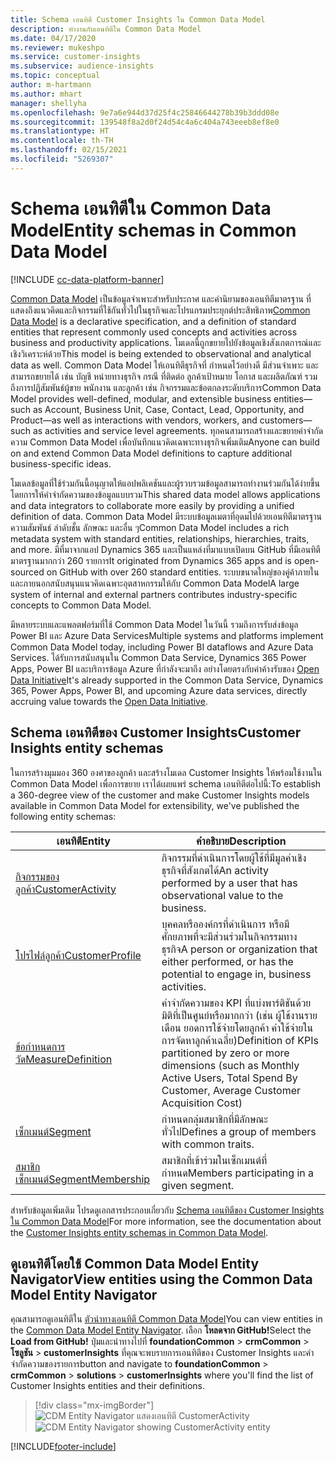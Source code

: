 ```yaml
---
title: Schema เอนทิตี Customer Insights ใน Common Data Model
description: ทำงานกับเอนทิตีใน Common Data Model
ms.date: 04/17/2020
ms.reviewer: mukeshpo
ms.service: customer-insights
ms.subservice: audience-insights
ms.topic: conceptual
author: m-hartmann
ms.author: mhart
manager: shellyha
ms.openlocfilehash: 9e7a6e944d37d25f4c25846644278b39b3ddd08e
ms.sourcegitcommit: 139548f8a2d0f24d54c4a6c404a743eeeb8ef8e0
ms.translationtype: HT
ms.contentlocale: th-TH
ms.lasthandoff: 02/15/2021
ms.locfileid: "5269307"
---
```

# <a name="entity-schemas-in-common-data-model"></a><span data-ttu-id="37d98-103">Schema เอนทิตีใน Common Data Model</span><span class="sxs-lookup"><span data-stu-id="37d98-103">Entity schemas in Common Data Model</span></span>

[!INCLUDE [cc-data-platform-banner](../includes/cc-data-platform-banner.md)]

<span data-ttu-id="37d98-104">[Common Data Model](https://docs.microsoft.com/common-data-model/) เป็นข้อมูลจำเพาะสำหรับประกาศ และคำนิยามของเอนทิตีมาตรฐาน ที่แสดงถึงแนวคิดและกิจกรรมที่ใช้กันทั่วไปในธุรกิจและโปรแกรมประยุกต์ประสิทธิภาพ</span><span class="sxs-lookup"><span data-stu-id="37d98-104">[Common Data Model](https://docs.microsoft.com/common-data-model/) is a declarative specification, and a definition of standard entities that represent commonly used concepts and activities across business and productivity applications.</span></span> <span data-ttu-id="37d98-105">โมเดลนี้ถูกขยายไปยังข้อมูลเชิงสังเกตการณ์และเชิงวิเคราะห์ด้วย</span><span class="sxs-lookup"><span data-stu-id="37d98-105">This model is being extended to observational and analytical data as well.</span></span> <span data-ttu-id="37d98-106">Common Data Model ให้เอนทิตีธุรกิจที่ กำหนดไว้อย่างดี มีส่วนจำเพาะ และสามารถขยายได้ เช่น บัญชี หน่ายทางธุรกิจ กรณี ที่ติดต่อ ลูกค้าเป้าหมาย โอกาส และผลิตภัณฑ์ รวมถึงการปฏิสัมพันธ์ผู้ขาย พนักงาน และลูกค้า เช่น กิจกรรมและข้อตกลงระดับบริการ</span><span class="sxs-lookup"><span data-stu-id="37d98-106">Common Data Model provides well-defined, modular, and extensible business entities—such as Account, Business Unit, Case, Contact, Lead, Opportunity, and Product—as well as interactions with vendors, workers, and customers—such as activities and service level agreements.</span></span> <span data-ttu-id="37d98-107">ทุกคนสามารถสร้างและขยายคำจำกัดความ Common Data Model เพื่อบันทึกแนวคิดเฉพาะทางธุรกิจเพิ่มเติม</span><span class="sxs-lookup"><span data-stu-id="37d98-107">Anyone can build on and extend Common Data Model definitions to capture additional business-specific ideas.</span></span>

<span data-ttu-id="37d98-108">โมเดลข้อมูลที่ใช้ร่วมกันนี้อนุญาตให้แอปพลิเคชันและผู้รวบรวมข้อมูลสามารถทำงานร่วมกันได้ง่ายขึ้น โดยการให้คำจำกัดความของข้อมูลแบบรวม</span><span class="sxs-lookup"><span data-stu-id="37d98-108">This shared data model allows applications and data integrators to collaborate more easily by providing a unified definition of data.</span></span> <span data-ttu-id="37d98-109">Common Data Model มีระบบข้อมูลเมตาที่อุดมไปด้วยเอนทิตีมาตรฐาน ความสัมพันธ์ ลำดับชั้น ลักษณะ และอื่น ๆ</span><span class="sxs-lookup"><span data-stu-id="37d98-109">Common Data Model includes a rich metadata system with standard entities, relationships, hierarchies, traits, and more.</span></span> <span data-ttu-id="37d98-110">มีที่มาจากแอป Dynamics 365 และเป็นแหล่งที่มาแบบเปิดบน GitHub ที่มีเอนทิตีมาตรฐานมากกว่า 260 รายการ</span><span class="sxs-lookup"><span data-stu-id="37d98-110">It originated from Dynamics 365 apps and is open-sourced on GitHub with over 260 standard entities.</span></span> <span data-ttu-id="37d98-111">ระบบขนาดใหญ่ของคู่ค้าภายในและภายนอกสนับสนุนแนวคิดเฉพาะอุตสาหกรรมให้กับ Common Data Model</span><span class="sxs-lookup"><span data-stu-id="37d98-111">A large system of internal and external partners contributes industry-specific concepts to Common Data Model.</span></span>

<span data-ttu-id="37d98-112">มีหลายระบบและแพลตฟอร์มที่ใช้ Common Data Model ในวันนี้ รวมถึงการรับส่งข้อมูล Power BI และ Azure Data Services</span><span class="sxs-lookup"><span data-stu-id="37d98-112">Multiple systems and platforms implement Common Data Model today, including Power BI dataflows and Azure Data Services.</span></span> <span data-ttu-id="37d98-113">ได้รับการสนับสนุนใน Common Data Service, Dynamics 365 Power Apps, Power BI และบริการข้อมูล Azure ที่กำลังจะมาถึง อย่างโดยตรงกับค่าค้างรับของ [Open Data Initiative](https://www.microsoft.com/open-data-initiative)</span><span class="sxs-lookup"><span data-stu-id="37d98-113">It's already supported in the Common Data Service, Dynamics 365, Power Apps, Power BI, and upcoming Azure data services, directly accruing value towards the [Open Data Initiative](https://www.microsoft.com/open-data-initiative).</span></span>

## <a name="customer-insights-entity-schemas"></a><span data-ttu-id="37d98-114">Schema เอนทิตีของ Customer Insights</span><span class="sxs-lookup"><span data-stu-id="37d98-114">Customer Insights entity schemas</span></span>

<span data-ttu-id="37d98-115">ในการสร้างมุมมอง 360 องศาของลูกค้า และสร้างโมเดล Customer Insights ให้พร้อมใช้งานใน Common Data Model เพื่อการขยาย เราได้เผยแพร่ schema เอนทิตีต่อไปนี้:</span><span class="sxs-lookup"><span data-stu-id="37d98-115">To establish a 360-degree view of the customer and make Customer Insights models available in Common Data Model for extensibility, we've published the following entity schemas:</span></span>

| <span data-ttu-id="37d98-116">เอนทิตี</span><span class="sxs-lookup"><span data-stu-id="37d98-116">Entity</span></span> | <span data-ttu-id="37d98-117">คำอธิบาย</span><span class="sxs-lookup"><span data-stu-id="37d98-117">Description</span></span> |
|---------|---------|
|[<span data-ttu-id="37d98-118">กิจกรรมของลูกค้า</span><span class="sxs-lookup"><span data-stu-id="37d98-118">CustomerActivity</span></span>](https://docs.microsoft.com/common-data-model/schema/core/applicationcommon/foundationcommon/crmcommon/solutions/customerinsights/customeractivity) | <span data-ttu-id="37d98-119">กิจกรรมที่ดำเนินการโดยผู้ใช้ที่มีมูลค่าเชิงธุรกิจที่สังเกตได้</span><span class="sxs-lookup"><span data-stu-id="37d98-119">An activity performed by a user that has observational value to the business.</span></span> |
|[<span data-ttu-id="37d98-120">โปรไฟล์ลูกค้า</span><span class="sxs-lookup"><span data-stu-id="37d98-120">CustomerProfile</span></span>](https://docs.microsoft.com/common-data-model/schema/core/applicationcommon/foundationcommon/crmcommon/solutions/customerinsights/customerprofile) | <span data-ttu-id="37d98-121">บุคคลหรือองค์กรที่ดำเนินการ หรือมีศักยภาพที่จะมีส่วนร่วมในกิจกรรมทางธุรกิจ</span><span class="sxs-lookup"><span data-stu-id="37d98-121">A person or organization that either performed, or has the potential to engage in, business activities.</span></span> |
|[<span data-ttu-id="37d98-122">ข้อกำหนดการวัด</span><span class="sxs-lookup"><span data-stu-id="37d98-122">MeasureDefinition</span></span>](https://docs.microsoft.com/common-data-model/schema/core/applicationcommon/foundationcommon/crmcommon/solutions/customerinsights/measuredefinition) | <span data-ttu-id="37d98-123">คำจำกัดความของ KPI ที่แบ่งพาร์ติชันด้วยมิติที่เป็นศูนย์หรือมากกว่า (เช่น ผู้ใช้งานรายเดือน ยอดการใช้จ่ายโดยลูกค้า ค่าใช้จ่ายในการจัดหาลูกค้าเฉลี่ย)</span><span class="sxs-lookup"><span data-stu-id="37d98-123">Definition of KPIs partitioned by zero or more dimensions (such as Monthly Active Users, Total Spend By Customer, Average Customer Acquisition Cost)</span></span> |
|[<span data-ttu-id="37d98-124">เซ็กเมนต์</span><span class="sxs-lookup"><span data-stu-id="37d98-124">Segment</span></span>](https://docs.microsoft.com/common-data-model/schema/core/applicationcommon/foundationcommon/crmcommon/solutions/customerinsights/segment) | <span data-ttu-id="37d98-125">กำหนดกลุ่มสมาชิกที่มีลักษณะทั่วไป</span><span class="sxs-lookup"><span data-stu-id="37d98-125">Defines a group of members with common traits.</span></span> |
|[<span data-ttu-id="37d98-126">สมาชิกเซ็กเมนต์</span><span class="sxs-lookup"><span data-stu-id="37d98-126">SegmentMembership</span></span>](https://docs.microsoft.com/common-data-model/schema/core/applicationcommon/foundationcommon/crmcommon/solutions/customerinsights/segmentmembership) | <span data-ttu-id="37d98-127">สมาชิกที่เข้าร่วมในเซ็กเมนต์ที่กำหนด</span><span class="sxs-lookup"><span data-stu-id="37d98-127">Members participating in a given segment.</span></span> |

<span data-ttu-id="37d98-128">สำหรับข้อมูลเพิ่มเติม โปรดดูเอกสารประกอบเกี่ยวกับ [Schema เอนทิตีของ Customer Insights ใน Common Data Model](https://docs.microsoft.com/common-data-model/schema/core/applicationcommon/foundationcommon/crmcommon/solutions/customerinsights/overview)</span><span class="sxs-lookup"><span data-stu-id="37d98-128">For more information, see the documentation about the [Customer Insights entity schemas in Common Data Model](https://docs.microsoft.com/common-data-model/schema/core/applicationcommon/foundationcommon/crmcommon/solutions/customerinsights/overview).</span></span>

## <a name="view-entities-using-the-common-data-model-entity-navigator"></a><span data-ttu-id="37d98-129">ดูเอนทิตีโดยใช้ Common Data Model Entity Navigator</span><span class="sxs-lookup"><span data-stu-id="37d98-129">View entities using the Common Data Model Entity Navigator</span></span>

<span data-ttu-id="37d98-130">คุณสามารถดูเอนทิตีใน [ตัวนำทางเอนทิตี Common Data Model](https://microsoft.github.io/CDM/)</span><span class="sxs-lookup"><span data-stu-id="37d98-130">You can view entities in the [Common Data Model Entity Navigator](https://microsoft.github.io/CDM/).</span></span> <span data-ttu-id="37d98-131">เลือก **โหลดจาก GitHub!**</span><span class="sxs-lookup"><span data-stu-id="37d98-131">Select the **Load from GitHub!**</span></span> <span data-ttu-id="37d98-132">ปุ่มและนำทางไปที่ **foundationCommon** > **crmCommon** > **โซลูชัน** > **customerInsights** ที่คุณจะพบรายการเอนทิตีของ Customer Insights และคำจำกัดความของรายการ</span><span class="sxs-lookup"><span data-stu-id="37d98-132">button and navigate to **foundationCommon** > **crmCommon** > **solutions** > **customerInsights** where you'll find the list of Customer Insights entities and their definitions.</span></span>
> [!div class="mx-imgBorder"]
> <span data-ttu-id="37d98-133">![CDM Entity Navigator แสดงเอนทิตี CustomerActivity](media/CDM-entity-navigator.png "CDM Entity Navigator แสดงเอนทิตี CustomerActivity")</span><span class="sxs-lookup"><span data-stu-id="37d98-133">![CDM Entity Navigator showing CustomerActivity entity](media/CDM-entity-navigator.png "CDM Entity Navigator showing CustomerActivity entity")</span></span>


[!INCLUDE[footer-include](../includes/footer-banner.md)]